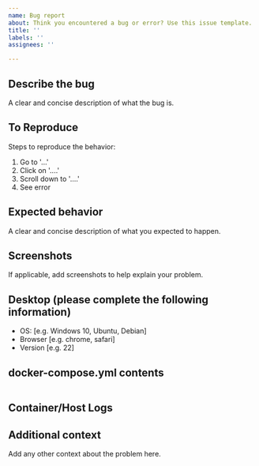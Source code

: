 ```yaml
---
name: Bug report
about: Think you encountered a bug or error? Use this issue template.
title: ''
labels: ''
assignees: ''

---
```


## Describe the bug

A clear and concise description of what the bug is.

## To Reproduce

Steps to reproduce the behavior:

1. Go to '...'
2. Click on '....'
3. Scroll down to '....'
4. See error

## Expected behavior

A clear and concise description of what you expected to happen.

## Screenshots

If applicable, add screenshots to help explain your problem.

## Desktop (please complete the following information)

- OS: [e.g. Windows 10, Ubuntu, Debian]
- Browser [e.g. chrome, safari]
- Version [e.g. 22]

## docker-compose.yml contents

```yaml
```

## Container/Host Logs

## Additional context

Add any other context about the problem here.
